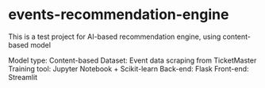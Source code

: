 # events-recommendation-engine
This is a test project for AI-based recommendation engine, using content-based model


Model type: Content-based
Dataset: Event data scraping from TicketMaster
Training tool: Jupyter Notebook + Scikit-learn
Back-end: Flask
Front-end: Streamlit
